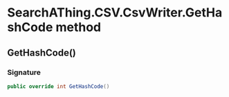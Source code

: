 # SearchAThing.CSV.CsvWriter<T>.GetHashCode method
## GetHashCode()
### Signature
```csharp
public override int GetHashCode()
```
